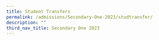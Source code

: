 ```yaml
---
title: Student Transfers
permalink: /admissions/Secondary-One-2023/studtransfer/
description: ""
third_nav_title: Secondary One 2023
---
```

